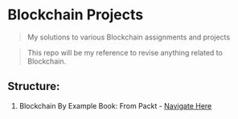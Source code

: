 # Blockchain Projects

> My solutions to various Blockchain assignments and projects

> This repo will be my reference to revise anything related to Blockchain.

## Structure:
1. Blockchain By Example Book: From Packt - [Navigate Here](https://github.com/cdadityang/blockchain-projects/tree/master/BC01-blockchain-by-example-book)